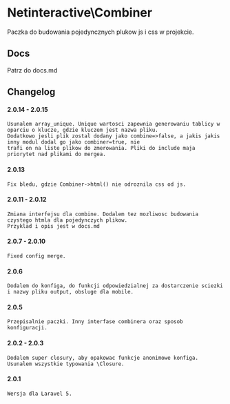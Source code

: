 Netinteractive\Combiner
=======================

Paczka do budowania pojedyncznych plukow js i css w projekcie.

## Docs

Patrz do docs.md


## Changelog

#### 2.0.14 - 2.0.15
    Usunalem array_unique. Unique wartosci zapewnia generowaniu tablicy w oparciu o klucze, gdzie kluczem jest nazwa pliku.
    Dodatkowo jesli plik zostal dodany jako combine=>false, a jakis jakis inny modul dodal go jako combiner=true, nie
    trafi on na liste plikow do zmerowania. Pliki do include maja priorytet nad plikami do mergea.

#### 2.0.13
    Fix bledu, gdzie Combiner->html() nie odroznila css od js.

#### 2.0.11 - 2.0.12
    Zmiana interfejsu dla combine. Dodalem tez mozliwosc budowania czystego htmla dla pojedynczych plikow.
    Przyklad i opis jest w docs.md

#### 2.0.7 - 2.0.10
    Fixed config merge.

#### 2.0.6
    Dodalem do konfiga, do funkcji odpowiedzialnej za dostarczenie sciezki i nazwy pliku output, obsluge dla mobile.

#### 2.0.5
    Przepisalnie paczki. Inny interfase combinera oraz sposob konfiguracji.

#### 2.0.2 - 2.0.3
    Dodalem super closury, aby opakowac funkcje anonimowe konfiga.
    Usunalem wszystkie typowania \Closure.

#### 2.0.1
    Wersja dla Laravel 5.
